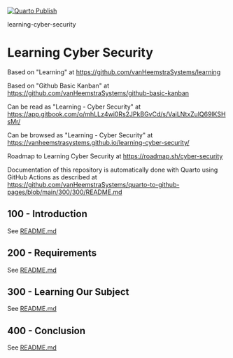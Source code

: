 [![Quarto Publish](https://github.com/vanHeemstraSystems/learning-cyber-security/actions/workflows/publish.yml/badge.svg)](https://github.com/vanHeemstraSystems/learning-cyber-security/actions/workflows/publish.yml)

learning-cyber-security
# Learning Cyber Security

Based on "Learning" at https://github.com/vanHeemstraSystems/learning

Based on "Github Basic Kanban" at https://github.com/vanHeemstraSystems/github-basic-kanban

Can be read as "Learning - Cyber Security" at https://app.gitbook.com/o/mhLLz4wi0Rs2JPkBGvCd/s/VaiLNtxZulQ69lKSHsMr/

Can be browsed as "Learning - Cyber Security" at https://vanheemstrasystems.github.io/learning-cyber-security/

Roadmap to Learning Cyber Security at https://roadmap.sh/cyber-security

Documentation of this repository is automatically done with Quarto using GitHub Actions as described at https://github.com/vanHeemstraSystems/quarto-to-github-pages/blob/main/300/300/README.md

## 100 - Introduction

See [README.md](./100/README.md)

## 200 - Requirements

See [README.md](./200/README.md)

## 300 - Learning Our Subject

See [README.md](./300/README.md)

## 400 - Conclusion

See [README.md](./400/README.md)
